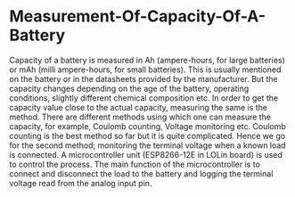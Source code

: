 # Measurement-Of-Capacity-Of-A-Battery

Capacity of a battery is measured in Ah (ampere-hours, for large batteries) or mAh (milli ampere-hours, for small batteries). This is usually mentioned on the battery or in the datasheets provided by the manufacturer.
But the capacity changes depending on the age of the battery, operating conditions, slightly different chemical composition etc. In order to get the capacity value close to the actual capacity, measuring the same is the method. There are different methods using which one can measure the capacity, for example, Coulomb counting, Voltage monitoring etc. Coulomb counting is the best method so far but it is quite complicated. Hence we go for the second method; monitoring the terminal voltage when a known load is connected.
A microcontroller unit (ESP8266-12E in LOLin board) is used to control the process. The main function of the microcontroller is to connect and disconnect the load to the battery and logging the terminal voltage read from the analog input pin.


